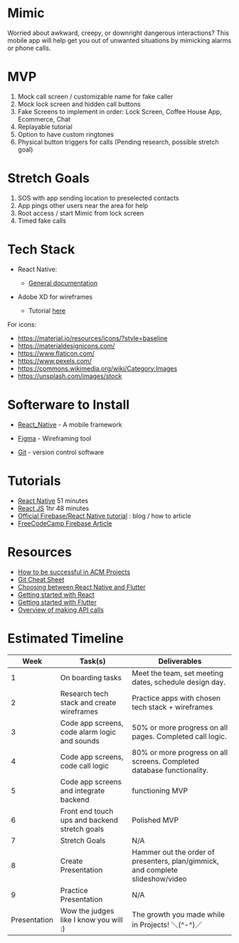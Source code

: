 # Mimic

Worried about awkward, creepy, or downright dangerous interactions? This mobile app will help get you out of unwanted situations by mimicking alarms or phone calls.

# MVP

1. Mock call screen / customizable name for fake caller
2. Mock lock screen and hidden call buttons
3. Fake Screens to implement in order: Lock Screen, Coffee House App, Ecommerce, Chat
4. Replayable tutorial
5. Option to have custom ringtones
6. Physical button triggers for calls (Pending research, possible stretch goal)

# Stretch Goals

1. SOS with app sending location to preselected contacts
2. App pings other users near the area for help
3. Root access / start Mimic from lock screen
4. Timed fake calls

# Tech Stack

- React Native:

  - [General documentation](https://reactnative.dev/docs/getting-started)

- Adobe XD for wireframes
  - Tutorial [here](https://letsxd.com/getting-started)

For icons:

- https://material.io/resources/icons/?style=baseline
- https://materialdesignicons.com/
- https://www.flaticon.com/
- https://www.pexels.com/
- https://commons.wikimedia.org/wiki/Category:Images
- https://unsplash.com/images/stock

# Softerware to Install

- [React_Native](https://reactnative.dev/docs/environment-setup) - A mobile framework

- [Figma](https://www.figma.com/) - Wireframing tool

- [Git](https://git-scm.com/downloads) - version control software

# Tutorials

- [React Native](https://www.youtube.com/watch?v=Hf4MJH0jDb4) 51 minutes
- [React JS](https://www.youtube.com/watch?v=w7ejDZ8SWv8) 1hr 48 minutes
- [Official Firebase/React Native tutorial](https://firebase.googleblog.com/2016/01/the-beginners-guide-to-react-native-and_84.html) : blog / how to article
- [FreeCodeCamp Firebase Article](https://www.freecodecamp.org/news/react-native-firebase-tutorial/)

# Resources

- [How to be successful in ACM Projects](https://docs.google.com/document/d/18Zi3DrKG5e6g5Bojr8iqxIu6VIGl86YBSFlsnJnlM88/edit?usp=sharing)
- [Git Cheat Sheet](https://education.github.com/git-cheat-sheet-education.pdf)
- [Choosing between React Native and Flutter](https://hackr.io/blog/react-native-vs-flutter)
- [Getting started with React](https://facebook.github.io/react-native/docs/getting-started)
- [Getting started with Flutter](https://flutter.dev/docs/get-started/install)
- [Overview of making API calls](https://snipcart.com/blog/apis-integration-usage-benefits)

# Estimated Timeline

| Week         | Task(s)                                       | Deliverables                                                                   |
| ------------ | --------------------------------------------- | ------------------------------------------------------------------------------ |
| 1            | On boarding tasks                             | Meet the team, set meeting dates, schedule design day.                         |
| 2            | Research tech stack and create wireframes     | Practice apps with chosen tech stack + wireframes                              |
| 3            | Code app screens, code alarm logic and sounds | 50% or more progress on all pages. Completed call logic.                       |
| 4            | Code app screens, code call logic             | 80% or more progress on all screens. Completed database functionality.         |
| 5            | Code app screens and integrate backend        | functioning MVP                                                                |
| 6            | Front end touch ups and backend stretch goals | Polished MVP                                                                   |
| 7            | Stretch Goals                                 | N/A                                                                            |
| 8            | Create Presentation                           | Hammer out the order of presenters, plan/gimmick, and complete slideshow/video |
| 9            | Practice Presentation                         | N/A                                                                            |
| Presentation | Wow the judges like I know you will :)        | The growth you made while in Projects! ＼(^-^)／                               |
